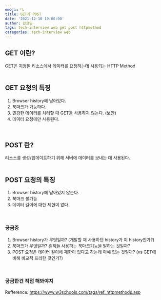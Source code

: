 ```yaml
---
emoji: 🔍
title: GET과 POST
date: '2021-12-10 19:00:00'
author: 펀코딩
tags: tech-interview web get post httpmethod
categories: tech-interview web
---
```


## GET 이란?

GET은 지정된 리소스에서 데이터를 요청하는데 사용되는 HTTP Method  <br /><br />

## GET 요청의 특징

1. Browser history에 남아있다.
2. 북마크가 가능하다.
3. 민감한 데이터를 처리할 때 GET을 사용하지 않는다. (보안)
4. 데이터 요청에만 사용된다.

<br />

## POST 란?

리소스를 생성/업데이트하기 위해 서버에 데이터를 보내는 데 사용된다.  <br /><br />

## POST 요청의 특징

1. Browser history에 남아있지 않는다.
2. 북마크 불가능
3. 데이터 길이에 대한 제한이 없다.

<br />

### 궁금증

1. Browser history가 무엇일까? (개발할 때 사용하던 history가 이 history인가?)
2. 북마크가 무엇일까? 흔히들 사용하는 북마크기능을 말하는 것일까?
3. POST 요청은 데이터 길이에 제한이 없다고 하는데 아예 없는 것일까? (vs GET에 비해 비교적 프리한 것인가?)

<br />

### 궁금한건 직접 해봐야지

Refference: https://www.w3schools.com/tags/ref_httpmethods.asp  

<br /><br /><br />